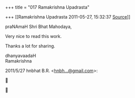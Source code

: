 +++
title = "017 Ramakrishna Upadrasta"

+++
[[Ramakrishna Upadrasta	2011-05-27, 15:32:37 [Source](https://groups.google.com/g/samskrita/c/gsuKzG7nCBc)]]



praNAmaH Shri Bhat Mahodaya,

Very nice to read this work.

Thanks a lot for sharing.

dhanyavaadaH  
Ramakrishna

2011/5/27 hnbhat B.R. \<[hnbh...@gmail.com]()\>:





